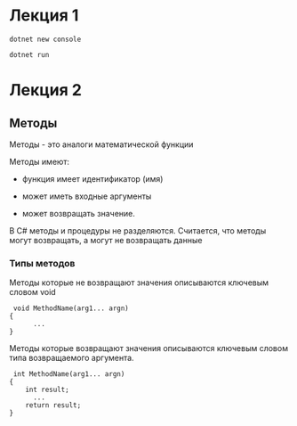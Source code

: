 # Лекция 1

    dotnet new console

    dotnet run

# Лекция 2

## Методы

Методы - это аналоги математической функции 

Meтоды имеют:

* функция имеет идентификатор (имя)
  
* может иметь входные аргументы
  
* может возвращать значение.

В C# методы и процедуры не разделяются. Считается, что методы могут возвращать, а могут не возвращать данные

### Типы методов

Методы которые не возвращают значения описываются ключевым словом void

     void MethodName(arg1... argn)
    {
          ...
    }

Методы которые возвращают значения описываются ключевым словом типа возвращаемого аргумента.

     int MethodName(arg1... argn)
    {
        int result;
          ...
        return result;
    }